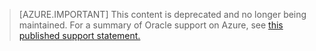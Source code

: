 > [AZURE.IMPORTANT]  This content is deprecated and no longer being maintained.  For a summary of Oracle support on Azure, see [this published support statement.](http://www.oracle.com/technetwork/topics/cloud/faq-1963009.html#support)